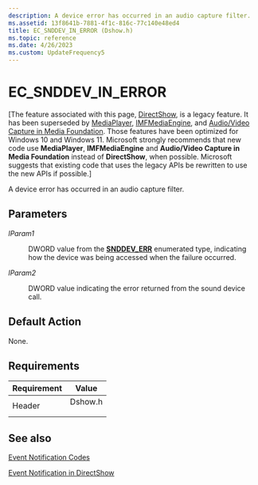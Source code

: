 ```yaml
---
description: A device error has occurred in an audio capture filter.
ms.assetid: 13f8641b-7881-4f1c-816c-77c140e48ed4
title: EC_SNDDEV_IN_ERROR (Dshow.h)
ms.topic: reference
ms.date: 4/26/2023
ms.custom: UpdateFrequency5
---
```


# EC\_SNDDEV\_IN\_ERROR

\[The feature associated with this page, [DirectShow](/windows/win32/directshow/directshow), is a legacy feature. It has been superseded by [MediaPlayer](/uwp/api/Windows.Media.Playback.MediaPlayer), [IMFMediaEngine](/windows/win32/api/mfmediaengine/nn-mfmediaengine-imfmediaengine), and [Audio/Video Capture in Media Foundation](windows/win32/medfound/audio-video-capture-in-media-foundation). Those features have been optimized for Windows 10 and Windows 11. Microsoft strongly recommends that new code use **MediaPlayer**, **IMFMediaEngine** and **Audio/Video Capture in Media Foundation** instead of **DirectShow**, when possible. Microsoft suggests that existing code that uses the legacy APIs be rewritten to use the new APIs if possible.\]

A device error has occurred in an audio capture filter.

## Parameters

<dl> <dt>

<span id="lParam1"></span><span id="lparam1"></span><span id="LPARAM1"></span>*lParam1*
</dt> <dd>

DWORD value from the [**SNDDEV\_ERR**](/previous-versions/windows/desktop/api/audevcod/ne-audevcod-snddev_err) enumerated type, indicating how the device was being accessed when the failure occurred.

</dd> <dt>

<span id="lParam2"></span><span id="lparam2"></span><span id="LPARAM2"></span>*lParam2*
</dt> <dd>

DWORD value indicating the error returned from the sound device call.

</dd> </dl>

## Default Action

None.

## Requirements



| Requirement | Value |
|-------------------|------------------------------------------------------------------------------------|
| Header<br/> | <dl> <dt>Dshow.h</dt> </dl> |



## See also

<dl> <dt>

[Event Notification Codes](event-notification-codes.md)
</dt> <dt>

[Event Notification in DirectShow](event-notification-in-directshow.md)
</dt> </dl>

 

 




